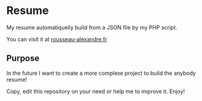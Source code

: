 ﻿Resume
======

My resume automatiquelly build from a JSON file by my PHP script.

You can visit it at [rousseau-alexandre.fr](http://rousseau-alexandre.fr)

Purpose
-------

In the future I want to create a more complexe project to build the anybody resume!


Copy, edit this repository on your need or help me to improve it. Enjoy!